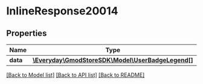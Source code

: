 # InlineResponse20014

## Properties
Name | Type | Description | Notes
------------ | ------------- | ------------- | -------------
**data** | [**\Everyday\GmodStoreSDK\Model\UserBadgeLegend[]**](UserBadgeLegend.md) |  | [optional] 

[[Back to Model list]](../../README.md#documentation-for-models) [[Back to API list]](../../README.md#documentation-for-api-endpoints) [[Back to README]](../../README.md)

